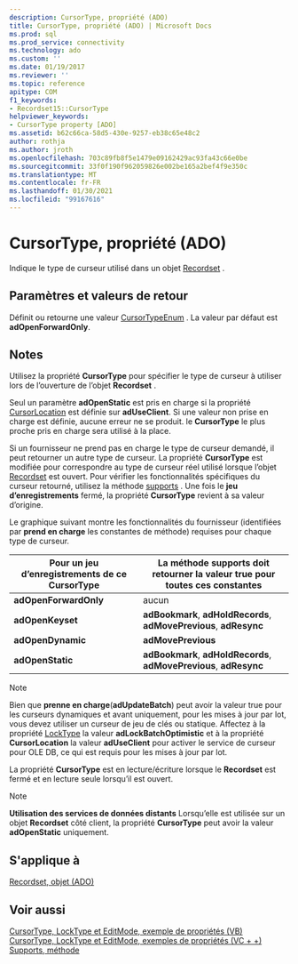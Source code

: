 ```yaml
---
description: CursorType, propriété (ADO)
title: CursorType, propriété (ADO) | Microsoft Docs
ms.prod: sql
ms.prod_service: connectivity
ms.technology: ado
ms.custom: ''
ms.date: 01/19/2017
ms.reviewer: ''
ms.topic: reference
apitype: COM
f1_keywords:
- Recordset15::CursorType
helpviewer_keywords:
- CursorType property [ADO]
ms.assetid: b62c66ca-58d5-430e-9257-eb38c65e48c2
author: rothja
ms.author: jroth
ms.openlocfilehash: 703c89fb8f5e1479e09162429ac93fa43c66e0be
ms.sourcegitcommit: 33f0f190f962059826e002be165a2bef4f9e350c
ms.translationtype: MT
ms.contentlocale: fr-FR
ms.lasthandoff: 01/30/2021
ms.locfileid: "99167616"
---
```

# <a name="cursortype-property-ado"></a>CursorType, propriété (ADO)
Indique le type de curseur utilisé dans un objet [Recordset](./recordset-object-ado.md) .  
  
## <a name="settings-and-return-values"></a>Paramètres et valeurs de retour  
 Définit ou retourne une valeur [CursorTypeEnum](./cursortypeenum.md) . La valeur par défaut est **adOpenForwardOnly**.  
  
## <a name="remarks"></a>Notes  
 Utilisez la propriété **CursorType** pour spécifier le type de curseur à utiliser lors de l’ouverture de l’objet **Recordset** .  
  
 Seul un paramètre **adOpenStatic** est pris en charge si la propriété [CursorLocation](./cursorlocation-property-ado.md) est définie sur **adUseClient**. Si une valeur non prise en charge est définie, aucune erreur ne se produit. le **CursorType** le plus proche pris en charge sera utilisé à la place.  
  
 Si un fournisseur ne prend pas en charge le type de curseur demandé, il peut retourner un autre type de curseur. La propriété **CursorType** est modifiée pour correspondre au type de curseur réel utilisé lorsque l’objet [Recordset](./recordset-object-ado.md) est ouvert. Pour vérifier les fonctionnalités spécifiques du curseur retourné, utilisez la méthode [supports](./supports-method.md) . Une fois le **jeu d’enregistrements** fermé, la propriété **CursorType** revient à sa valeur d’origine.  
  
 Le graphique suivant montre les fonctionnalités du fournisseur (identifiées par **prend en charge** les constantes de méthode) requises pour chaque type de curseur.  
  
|Pour un jeu d’enregistrements de ce CursorType|La méthode supports doit retourner la valeur true pour toutes ces constantes|  
|----------------------------------------|---------------------------------------------------------------------|  
|**adOpenForwardOnly**|aucun|  
|**adOpenKeyset**|**adBookmark**, **adHoldRecords**, **adMovePrevious**, **adResync**|  
|**adOpenDynamic**|**adMovePrevious**|  
|**adOpenStatic**|**adBookmark**, **adHoldRecords**, **adMovePrevious**, **adResync**|  
  
> [!NOTE]
>  Bien que **prenne en charge**(**adUpdateBatch**) peut avoir la valeur true pour les curseurs dynamiques et avant uniquement, pour les mises à jour par lot, vous devez utiliser un curseur de jeu de clés ou statique. Affectez à la propriété [LockType](./locktype-property-ado.md) la valeur **adLockBatchOptimistic** et à la propriété **CursorLocation** la valeur **adUseClient** pour activer le service de curseur pour OLE DB, ce qui est requis pour les mises à jour par lot.  
  
 La propriété **CursorType** est en lecture/écriture lorsque le **Recordset** est fermé et en lecture seule lorsqu’il est ouvert.  
  
> [!NOTE]
>  **Utilisation des services de données distants** Lorsqu’elle est utilisée sur un objet **Recordset** côté client, la propriété **CursorType** peut avoir la valeur **adOpenStatic** uniquement.  
  
## <a name="applies-to"></a>S'applique à  
 [Recordset, objet (ADO)](./recordset-object-ado.md)  
  
## <a name="see-also"></a>Voir aussi  
 [CursorType, LockType et EditMode, exemple de propriétés (VB)](./cursortype-locktype-and-editmode-properties-example-vb.md)   
 [CursorType, LockType et EditMode, exemples de propriétés (VC + +)](./cursortype-locktype-and-editmode-properties-example-vc.md)   
 [Supports, méthode](./supports-method.md)